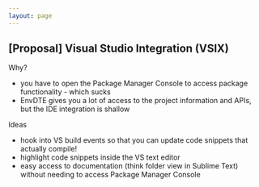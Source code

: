```yaml
---
layout: page
---   
```


## [Proposal] Visual Studio Integration (VSIX)

Why?

 - you have to open the Package Manager Console to access package functionality - which sucks
 - EnvDTE gives you a lot of access to the project information and APIs, but the IDE integration is shallow

Ideas

 - hook into VS build events so that you can update code snippets that actually compile!
 - highlight code snippets inside the VS text editor
 - easy access to documentation (think folder view in Sublime Text) without needing to access Package Manager Console
 
